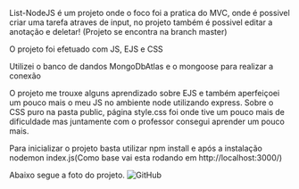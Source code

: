 List-NodeJS é um projeto onde o foco foi a pratica do MVC, onde é possivel criar uma tarefa atraves de input, no projeto também é possivel editar a anotação e deletar! (Projeto se encontra na branch master)

O projeto foi efetuado com
JS,
EJS e
CSS

Utilizei o banco de dandos MongoDbAtlas e o mongoose para realizar a conexão

O projeto me trouxe alguns aprendizado sobre EJS e também aperfeiçoei um pouco mais o meu JS no ambiente node utilizando express. Sobre o CSS puro na pasta public, página style.css foi onde tive um pouco mais de dificuldade mas juntamente com o professor consegui aprender um pouco mais.

Para inicializar o projeto basta utilizar npm install e após a instalação nodemon index.js(Como base vai esta rodando em http://localhost:3000/)

Abaixo segue a foto do projeto.
![GitHub](https://user-images.githubusercontent.com/109996092/234109839-995e80e9-768c-4c32-b26e-3e7af9531f04.png)
